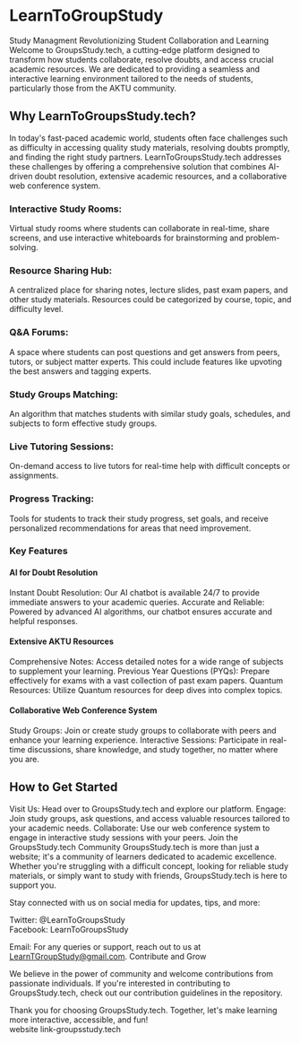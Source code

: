 # LearnToGroupStudy
Study Managment
Revolutionizing Student Collaboration and Learning
Welcome to GroupsStudy.tech, a cutting-edge platform designed to transform how students collaborate, resolve doubts, and access crucial academic resources. We are dedicated to providing a seamless and interactive learning environment tailored to the needs of students, particularly those from the AKTU community.

 <h2>Why LearnToGroupsStudy.tech?</h2>
In today's fast-paced academic world, students often face challenges such as difficulty in accessing quality study materials, resolving doubts promptly, and finding the right study partners. LearnToGroupsStudy.tech addresses these challenges by offering a comprehensive solution that combines AI-driven doubt resolution, extensive academic resources, and a collaborative web conference system.
<h3>Interactive Study Rooms:</h3> Virtual study rooms where students can collaborate in real-time, share screens, and use interactive whiteboards for brainstorming and problem-solving.

<h3>Resource Sharing Hub:</h3> A centralized place for sharing notes, lecture slides, past exam papers, and other study materials. Resources could be categorized by course, topic, and difficulty level.

<h3>Q&A Forums:</h3> A space where students can post questions and get answers from peers, tutors, or subject matter experts. This could include features like upvoting the best answers and tagging experts.

<h3>Study Groups Matching:</h3> An algorithm that matches students with similar study goals, schedules, and subjects to form effective study groups.

<h3>Live Tutoring Sessions:</h3> On-demand access to live tutors for real-time help with difficult concepts or assignments.

<h3>Progress Tracking:</h3> Tools for students to track their study progress, set goals, and receive personalized recommendations for areas that need improvement.
 <h3>Key Features</h3>
 
 <h4>AI for Doubt Resolution</h4>
Instant Doubt Resolution: Our AI chatbot is available 24/7 to provide immediate answers to your academic queries.
Accurate and Reliable: Powered by advanced AI algorithms, our chatbot ensures accurate and helpful responses.

<h4>Extensive AKTU Resources </h4>
Comprehensive Notes: Access detailed notes for a wide range of subjects to supplement your learning.
Previous Year Questions (PYQs): Prepare effectively for exams with a vast collection of past exam papers.
Quantum Resources: Utilize Quantum resources for deep dives into complex topics.
  <h4>Collaborative Web Conference System </h4>
Study Groups: Join or create study groups to collaborate with peers and enhance your learning experience.
Interactive Sessions: Participate in real-time discussions, share knowledge, and study together, no matter where you are.


  <h2>How to Get Started</h2>
Visit Us: Head over to GroupsStudy.tech and explore our platform.
Engage: Join study groups, ask questions, and access valuable resources tailored to your academic needs.
Collaborate: Use our web conference system to engage in interactive study sessions with your peers.
Join the GroupsStudy.tech Community
GroupsStudy.tech is more than just a website; it's a community of learners dedicated to academic excellence. Whether you're struggling with a difficult concept, looking for reliable study materials, or simply want to study with friends, GroupsStudy.tech is here to support you.

Stay connected with us on social media for updates, tips, and more:

Twitter: @LearnToGroupsStudy <br>
Facebook: LearnToGroupsStudy <br>

Email: For any queries or support, reach out to us at LearnTGroupStudy@gmail.com.
Contribute and Grow

We believe in the power of community and welcome contributions from passionate individuals. If you're interested in contributing to GroupsStudy.tech, check out our contribution guidelines in the repository.

Thank you for choosing GroupsStudy.tech. Together, let's make learning more interactive, accessible, and fun! <br>
website link-groupsstudy.tech

